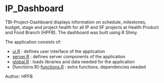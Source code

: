 # IP_Dashboard

TBI-Project-Dashboard displays information on schedule, milestones, budget, stage and project health for all IP and SF projects at Health Product and Food Branch (HPFB). The dashboard was built using R Shiny.

The application consists of:
- [ui.R](https://github.com/hc-tbi-dabs/TBI-Project-Dashboard/blob/master/ui.R) : defines user interface of the application
- [server.R](https://github.com/hc-tbi-dabs/TBI-Project-Dashboard/blob/master/server.R) : defines server components of the application
- [global.R](https://github.com/hc-tbi-dabs/TBI-Project-Dashboard/blob/master/global.R) : loads libraries and data needed for the application
- [functions.R]-[functions.R](https://github.com/hc-tbi-dabs/TBI-Project-Dashboard/blob/master/functions.R) : extra functions, dependencies needed


Author: HPFB
